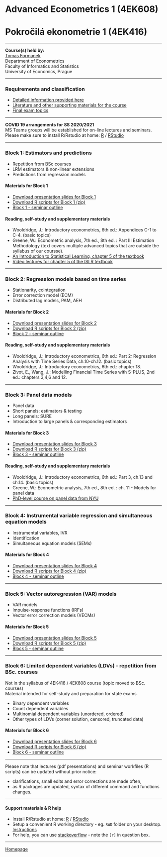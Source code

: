 # Advanced Econometrics 1 (4EK608) 
# Pokročilá ekonometrie 1 (4EK416)

--- 

**Course(s) held by:**  
[Tomas Formanek](https://insis.vse.cz/auth/lide/clovek.pl?id=46723)     
Department of Econometrics   
Faculty of Informatics and Statistics  
University of Economics, Prague  

--- 

### Requirements and classification

+ [Detailed information provided here](./CourseClassification.html)  
+ [Literature and other supporting materials for the course](./LiteratureSupport.html)  
+ [Final exam topics](./FinalExam.html)  

---

**COVID 19 arrangements for SS 2020/2021**  
MS Teams groups will be established for on-line lectures and seminars.  
Please make sure to install R/Rstudio at home: [R](https://www.r-project.org/) / [RStudio](https://www.rstudio.com/products/RStudio/) 

---

### Block 1: Estimators and predictions

+ Repetition from BSc courses  
+ LRM estimators & non-linear extensions  
+ Predictions from regression models  

#### Materials for Block 1  

+ [Download presentation slides for Block 1](https://github.com/formanektomas/4EK608_4EK416/raw/master/Block1/Block1.pdf)
+ [Download R scripts for Block 1 (zip)](https://github.com/formanektomas/4EK608_4EK416/raw/master/Block1/Block1.zip)  
+ [Block 1 - seminar outline ](./Block1.html)

#### Reading, self-study and supplementary materials  
+ Wooldridge, J.: Introductory econometrics, 6th ed.: Appendices C-1 to C-4. (basic topics)  
+ Greene, W.: Econometric analysis, 7th ed., 8th ed. : Part III Estimation Methodology (text covers multiple advanced topics that are outside the syllabus of our coursse).  
+ [An Introduction to Statistical Learning, chapter 5 of the textbook](http://faculty.marshall.usc.edu/gareth-james/ISL/)  
+ [Video lectures for chapter 5 of the ISLR textbook](https://www.r-bloggers.com/2014/09/in-depth-introduction-to-machine-learning-in-15-hours-of-expert-videos/)  
  
---

### Block 2: Regression models based on time series

+ Stationarity, cointegration  
+ Error correction model (ECM)  
+ Distributed lag models, PAM, AEH  

#### Materials for Block 2  

+ [Download presentation slides for Block 2](https://github.com/formanektomas/4EK608_4EK416/raw/master/Block2/Block2.pdf)
+ [Download R scripts for Block 2 (zip)](https://github.com/formanektomas/4EK608_4EK416/raw/master/Block2/Block2.zip)  
+ [Block 2 - seminar outline ](./Block2.html)  

#### Reading, self-study and supplementary materials  
+ Wooldridge, J.: Introductory econometrics, 6th ed.: Part 2: Regression Analysis with Time Series Data, ch.10-ch.12. (basic topics) 
+ Wooldridge, J.: Introductory econometrics, 6th ed.: chapter 18.     
+ Zivot, E., Wang, J.: Modelling Financial Time Series with S-PLUS, 2nd ed.: chapters 3,4,6 and 12.  
    
---

### Block 3: Panel data models

+ Panel data  
+ Short panels: estimators & testing  
+ Long panels: SURE  
+ Introduction to large panels & corresponding estimators    

#### Materials for Block 3  

+ [Download presentation slides for Block 3](https://github.com/formanektomas/4EK608_4EK416/raw/master/Block3/Block3.pdf)
+ [Download R scripts for Block 3 (zip)](https://github.com/formanektomas/4EK608_4EK416/raw/master/Block3/Block3.zip)  
+ [Block 3 - seminar outline ](./Block3.html)  
 
#### Reading, self-study and supplementary materials  
+ Wooldridge, J.: Introductory econometrics, 6th ed.: Part 3, ch.13 and ch.14. (basic topics)  
+ Greene, W.: Econometric analysis, 7th ed., 8th ed. : ch. 11 - Models for panel data    
+ [PhD-level course on panel data from NYU](http://people.stern.nyu.edu/wgreene/Econometrics/PanelDataEconometrics.htm)  

---

### Block 4: Instrumental variable regression and simultaneous equation models

+ Instrumental variables, IVR  
+ Identification  
+ Simultaneous equation models (SEMs)  

#### Materials for Block 4  

+ [Download presentation slides for Block 4](https://github.com/formanektomas/4EK608_4EK416/raw/master/Block4/Block4.pdf)  
+ [Download R scripts for Block 4 (zip)](https://github.com/formanektomas/4EK608_4EK416/raw/master/Block4/Block4.zip)  
+ [Block 4 - seminar outline ](./Block4.html)  
  
---

### Block 5: Vector autoregression (VAR) models 

+ VAR models
+ Impulse-response functions (IRFs)  
+ Vector error correction models (VECMs)  

#### Materials for Block 5  

+ [Download presentation slides for Block 5](https://github.com/formanektomas/4EK608_4EK416/raw/master/Block5/Block5.pdf)  
+ [Download R scripts for Block 5 (zip)](https://github.com/formanektomas/4EK608_4EK416/raw/master/Block5/Block5.zip)  
+ [Block 5 - seminar outline ](./Block5.html)  

---

### Block 6: Limited dependent variables (LDVs) - repetition from BSc. courses

Not in the syllabus of 4EK416 / 4EK608 course (topic moved to BSc. courses)  
Material intended for self-study and preparation for state exams

+ Binary dependent variables  
+ Count dependent variables  
+ Multinomial dependent variables (unordered, ordered)  
+ Other types of LDVs (corner solution, censored, truncated data)  

#### Materials for Block 6  

+ [Download presentation slides for Block 6](https://github.com/formanektomas/4EK608_4EK416/raw/master/Block6/Block6.pdf)  
+ [Download R scripts for Block 6 (zip)](https://github.com/formanektomas/4EK608_4EK416/raw/master/Block6/Block6.zip)  
+ [Block 6 - seminar outline ](./Block6.html)  

---  

Please note that lectures (pdf presentations) and seminar workfiles (R scripts) can be updated without prior notice:  
* clarifications, small edits and error corrections are made often,
* as R packages are updated, syntax of different command and functions changes.


---

#### Support materials & R help

- Install R/Rstudio at home: [R](https://www.r-project.org/) / [RStudio](https://www.rstudio.com/products/RStudio/)  
- Setup a convenient R working directory - eg. `RWD` folder on your desktop. [Instructions](https://support.rstudio.com/hc/en-us/articles/200711843-Working-Directories-and-Workspaces)  
- For help, you can use [stackoverflow](https://stackoverflow.com/tags/r/info) - note the `[r]` in question box.  

---

[Homepage](https://formanektomas.github.io/4EK608_4EK416/)
